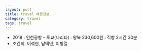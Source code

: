 ```yaml
---
layout: post
title: travel 여행정보
category: travel
tags: travel
---
```


* 2018 : 인천공항 - 토쿄(나리타) : 왕복 230,600원 : 직항 2시간 30분
* 조건희, 이석현, 남택민, 이형열